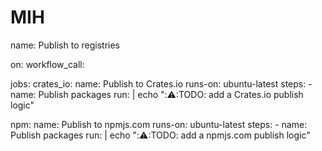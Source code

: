 # MIH
name: Publish to registries

on:
  workflow_call:

jobs:
  crates_io:
    name: Publish to Crates.io
    runs-on: ubuntu-latest
    steps:
      - name: Publish packages
        run: |
          echo "::warning::TODO: add a Crates.io publish logic"

  npm:
    name: Publish to npmjs.com
    runs-on: ubuntu-latest
    steps:
      - name: Publish packages
        run: |
          echo "::warning::TODO: add a npmjs.com publish logic"
